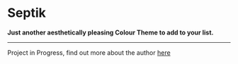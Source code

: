 # Septik
**Just another aesthetically pleasing Colour Theme to add to your list.**

---

Project in Progress, find out more about the author [here](https://iamsergio.dev)